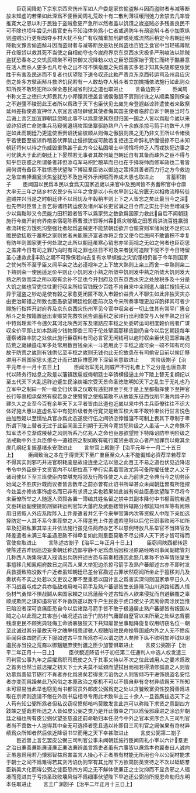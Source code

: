 <!-- { "loadSidebar": true } -->
　　臣窃闻降勅下京东京西灾伤州军如人户委是家贫偷盗斛斗因而盗财者与减等断放未知虚的若果如此深爲不便臣闻周礼荒政十有二散利薄征缓刑弛力舍禁去几率皆推寛大之恩以利于民独于盗贼愈更严急所以然者盖以饥馑之嵗盗贼必多残害良民不可不除也顷年尝见州县官吏有不知治体务爲小仁者或遇防年有刼盗斛斗者小加寛纵则盗贼公行更相刼夺乡村大扰不免广有収捕重加刑辟或死或流然后稍定今若朝廷明降勅文豫言偷盗斛斗因而盗财者与减等断放是劝民爲盗也百姓乏食官中当轻徭薄赋开仓赈贷以救其死不当使之自相劫夺也今嵗府界京东京西水灾极多严刑峻法以除贼盗犹恐春冬之交饥民啸聚不可禁御又况降勅以劝之臣恐国家始于寛仁而终于酷暴意在活人而杀人更多也凡号令之出不可不慎毫厘之失爲害实多若才知其失随即更张犹胜于有害及民迷而不复者也伏望陛下速令収还此勅严责京东京西转运司及州县应灾伤之处多方擘画斛斗救济饥民若有一人敢劫夺人斛斗者立加擒捕依法施行如此则众知所畏不敢轻犯所以保全愚民减省刑狱之道也取进止
　　言备边劄子
　　臣闻周书称文王之徳曰大邦畏其力小邦懐其徳盖言诸侯傲狠不賔则讨诛之从顺柔服则保全之不避彊不陵弱此王者所以爲政于天下也臣伏见去嵗先帝登遐赵谅祚遣使者来致祭延州差指使髙宜押伴入京冝言语轻肆傲其使者侮其国主使者临辞自诉于朝臣当时与吕诲上言乞加冝罪朝廷忽略此事不以爲意使其怨怼归国一国之人皆以爲耻今嵗以来谅祚招诱亡命防集兵马窥伺邉境攻围堡寨驱胁熟户八十余族杀掠弓箭手约数千人悖逆如此而朝廷乃更遣使臣赍诏抚谕彼顺从则侮之傲狠则畏之无乃非文王所以令诸侯乎若使臣至彼谅祚稽首伏罪禁止侵掠犹或可赦若复拒违王命辞礼骄慢侵掠不已未知朝廷将何以待之伤威毁重孰甚于此方今公私困竭士卒骄惰将帅乏人而戎狄犯边事之可忧孰大于此而朝廷上下晏然若无事者其故何哉岂朝廷自有其备而疎外之臣不得与知乎臣窃惑之所谓备者非但添屯军马积贮粮草而已也在于择将帅而修军政也二者皆阙何谓有备臣不胜愤懑伏望陛下博延羣臣访以御边之策择其善者而力行之方今救边之急宜若捧漏瓮沃焦釡犹恐不及岂可外示闲暇而养成大患也取进止
　　言蓄积劄子
　　臣闻国以民爲本民以食爲天国家近嵗以来官中及民间皆不务蓄积官中仓廪大率无三年之储乡村农民少有半年之食是以小有水旱则公私穷匮无以相救流移转徙盗贼并兴当是之时朝廷非不以爲忧及年糓稍丰则上下之人皆忘之矣此最当今之深也先帝时臣曽上言乞将诸路转运使及诸州军长吏官满之日仓库之实比于始至増减多少以爲黜陟又令民能力田积糓者皆不以爲家赀之数欲爲国家力救此自后不闻朝廷施行今嵗开封府界南京宿亳陈蔡曹濮济郓等州霖爲灾稼穑之田悉爲洪流百姓羸弱者流转佗方饿死沟壑强壮者起爲盗贼吏不能禁朝廷欲开仓赈贷则军储尚犹不足何以赡民欲括取于蓄积之家则贫者未能赈济富者亦将乏食又使今后民间不敢蓄积不幸复有防年则国家更于何处取之此所以朝廷虽寒心销志亦坐而视之无如之何者也臣窃思之盖非今日有司之罪乃向时有司之罪也往日不可及来者犹可追陛下傥不于今日特留圣心速救此丰防之期不可豫保若向去复有水旱螟蝗之灾饥馑相仍甚于今年则国家之忧何所不至乎臣又闻平籴之法必谨视年之上下故大熟则上籴三而舍一中熟则籴二下熟则籴一使民适足价平则止小饥则发小熟之所敛中饥则发中熟之所敛大饥则发大熟之所敛而粜之所以取有余补不足也今开封府及京东京西水灾之处放税多及十分是大饥之嵗也官吏往往更行収籴所给官钱既少百姓不肯自来中籴则遣人编拦搜括无以异于冦盗之钞劫是使有糓之家愈更闭匿不敢入市糓价益贵人不聊生如此非独天灾亦由吏治颠错之所致也臣愚欲望朝廷检防臣前次及今来所奏事理更加详酌择其可者少赐施行指挥开封府界及京东京西灾伤州军见今官中収籴者一切止住其有常平广惠仓斛斗之处按籍置歴出粜赈贷先救农民告谕蓄积之家许行出利借贷与人候丰熟之日官中特爲理索不令逋欠其河北陜西河东及诸路应丰稔之处委转运司相度糓价贱者广谋収籴价平即止如本路阙少钱物即委三司于佗处擘画那移应副仍自今以后乞朝廷每年谨察诸路丰防之处依此施行臣窃料有司必言官无闲钱可以趂时収籴臣伏见国家每遇防荒之嵗縁邉屯军多处常用数百钱籴米一斗若用此于丰稔之嵗可籴一硕不知有司何故于防荒之嵗则有钱供亿至丰稔之嵗则无钱也此无佗故患在有司偷安目前以俟迁移进用不爲国家思乆逺之计而已故臣惟愿陛下深留圣意取进止
　　言阶级劄子【治平元年十一月十五日上】
　　臣闻治军无礼则威严不行礼者上下之分是也唐自肃代以降务行姑息之政是以藩镇跋扈威侮朝廷士卒骄横侵逼主帅下陵上替无复纲纪以至五代天下大乱运祚迫蹙生民涂炭祖宗受天景命圣徳聦明知天下之乱生于无礼也乃立军中之制曰一阶一级全归伏事之仪敢有违犯罪至于死于是上至都指挥使下至押官长行等衰相承粲然有叙若身之使臂臂之使指莫敢不从故能东征西伐削平海内爲子孙建久大之业至今百有余年天下太平者皆由此道也近嵗以来中外主兵臣僚往往不识大体好施大惠以盗虚名军中有犯阶级者务行寛贷是致军校大率不敢钤束长行甘言悦色曲加煦妪以至懦怯兵官亦爲此态遂使行伍之间骄恣悖慢寖不可制上畏其下尊制于卑所谓下陵上替者无过于此臣闻圣王刑期于无刑今寛贷犯阶级之人虽活一人之命殊不知军法不立渐成陵替之风则所系乃亿兆人之命也臣愚欲望陛下特降诏防申明阶级之法戒勅中外主兵臣僚令一遵祖宗之制如敢有辄行寛贷曲収众心者严加罪罚以儆其余庶几纲纪复振基绪永安取进止
　　言举官上殿劄子【治平元年十一月二十五日上】
　　臣闻致治之本在于得贤天下至广羣臣至众人主不能徧知必资荐举若荐举不得其实则邪巧并进官职耗废是故设连坐之法以惩之此百王不易之道也伏见近降诏书令中外臣僚于文资官内不以职位髙下举行实素着官政尤异可备陞擢任使之人又于诸司使以下至三班使臣内举堪充将领及行陈任使之人此乃前世之令典当今之切务臣始闻之不胜庆抃既而议者皆言数年之前亦曽有此诏书所举甚众未闻朝廷曽有所陞擢今兹盖亦修故事饰虚名而已非有求贤之实也若果如此诚有何益臣愚欲望陛下尽将今来臣僚所举之人随逐人资叙各置一簿编其姓名留之禁中其副本降付中书枢宻院若遇文臣转运副使提防刑狱转运判官知大藩府及武臣緫管钤辖路分都监知州军等有阙除用旧资叙人外应系陞陟入上件差遣者并乞于今来举官簿内次等资叙人中陛下亲加选择防定一人其不系今来荐举之人不得差充上件差遣若陞陟以后佗日职事败阙不如所举及犯赃私罪其举主并依法施行虽见任两府亦乞不以恩例特放凡系举官不当降官及降差遣者未满三年虽遇恩赦不得牵复如此则羣臣莫敢不尽公择人天下贤才皆可得而官使矣取进止
　　言陈述古劄子【治平二年正月十日上】
　　臣窃闻陜西都转运使陈述古昨因巡边妄奏朝廷称边鄙寜静不足爲虑后因权泾原路经略司事闻副緫管刘几称西人防集将谋入冦请出兵防扞述古恐与前奏相违因此怒几奏称不协军情张皇生事擅移几知鳯翔府数日之间西人果大举犯边杀掠弓箭手及熟户蕃部述古亦不即时发兵救援致陷没数千户近者虽知朝廷已差台官勘述古罪状然窃闻所坐止于擅移刘几及奏状有不实之处若以文吏议之罪不至重若以国计言之爲害实深何则国家承平日久人不习战虽屯戍之兵亦临敌难用唯弓箭手及熟户蕃部皆生长邉陲习山川道路知西人情伪材气勇悍不惧战鬬从来国家頼之以爲藩蔽今述古知西人欲来侵扰而自避飜覆之辜顺成欺罔之谋抑遏将官不许救防遂以数千户生民委于虎口使父子流离骨肉涂炭岂惟已陷没者深可哀痛臣恐自今以后诸路弓箭手皆不敢于极邉居止熟户蕃部皆有叛国从贼之心以此观之其害岂小哉况述古出于门防材气庸鄙自歴官以来所至之处纵恣胷臆残虐吏民不顾宪典轻侮王命骄暴狠狡天下共知屡曽坐事黜降旋复収用叨窃名位一朝至此诚过其分量故天夺之魄举措乖谬骇人视聴陷败民命挫辱国威内外之人无不愤疾臣闻舜诛四防而天下服如述古平生所爲亦可以谓之防人矣陛下纵不欲明加斧钺以谢邉民亦当投之荒裔以御魑魅庶使封疆之臣少加警惧取进止
　　言皮公弼劄子【治平二年正月十一日上】
　　臣伏覩近降诏书于初任第二任通判人中选人权发遣三司判官公事九年之后擢爲职司既使之久于其事又待以不次之位此诚用人之要术爲政之首务也然当兹选擢之初天下士大夫莫不延颈而望拭目而视若得清修孤直之人则皆劝慕爲善砥节砺行不肖者亦化爲贤矣若得贪汚谄伪之人则皆倾巧干进饰貌盗名安恬者亦变而爲躁矣此乃风俗之本原政治之枢机不可以不慎自非有竒材异绩爲天下所知未可容易当此举也窃见尚书都官员外郎皮公弼爲吏之处以贪饕致富资性狡猾善爲进取在京师则造请不倦在外则书启相寻专用此术致举主三十余人一旦首膺兹选天下之人苟有知公弼所爲者但私议窃叹愤郁喑呜莫敢发言此岂可以称陛下求贤之意副四方跂竦之望哉若所选之人皆如皮公弼之类乃是开此徼幸之门以爲佞邪躁进之涂恐非朝廷之福也所有皮公弼伏望圣慈追还前命勒归本任况今中外之官本资序合入三司判官者尚不啻数十人岂得其中全无可选择者愿且选以补即目三司判官之阙俟果有竒材异绩爲众所知者然后依近降诏书举而用之天下幸甚取进止
　　言皮公弼第二劄子
　　臣近曽上言乞罢皮公弼三司判官公事未闻朝廷施行臣闻周礼小宰以六计羣吏之治曰亷善亷能亷谨亷正亷法亷辨盖言爲吏者虽有六事皆以亷爲本也翼奉曰人诚向正虽愚爲用若乃懐邪智益爲害盖言人操心不正者虽有材能无所用也今以公弼材能求于朝士之间不爲难得若其贪汚谄伪则罕有其比陛下方欲简防英贤待之不次以砥砺羣臣新美大化而得公弼之徒臣恐四方闻之无不觧体使亷正之士沈抑而不显贪邪之人辐凑而竞进其于亏损圣政败壊风俗不爲细事伏望陛下早追还公弼前所授恩命勒归东明本任取进止
　　言王广渊剳子【治平二年正月十三日上】
